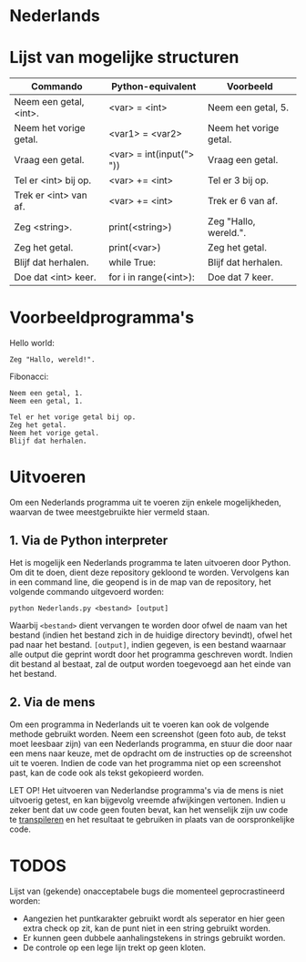 # Nederlands

# Lijst van mogelijke structuren

| Commando                 | Python-equivalent          | Voorbeeld              |
| ------------------------ | -------------------------- | ---------------------- |
| Neem een getal, \<int\>. | \<var\> = \<int\>          | Neem een getal, 5.     |
| Neem het vorige getal.   | \<var1\> = \<var2\>        | Neem het vorige getal. |
| Vraag een getal.         | \<var\> = int(input("> ")) | Vraag een getal.       |
| Tel er \<int\> bij op.   | \<var\> += \<int\>         | Tel er 3 bij op.       |
| Trek er \<int\> van af.  | \<var\> += \<int\>         | Trek er 6 van af.      |
| Zeg \<string\>.          | print(\<string\>)          | Zeg "Hallo, wereld.".  |
| Zeg het getal.           | print(\<var\>)             | Zeg het getal.         |
| Blijf dat herhalen.      | while True:                | Blijf dat herhalen.    |
| Doe dat \<int\> keer.    | for i in range(\<int\>):   | Doe dat 7 keer.        |

# Voorbeeldprogramma's

Hello world:

```
Zeg "Hallo, wereld!".
```

Fibonacci:

```
Neem een getal, 1.
Neem een getal, 1.

Tel er het vorige getal bij op.
Zeg het getal.
Neem het vorige getal.
Blijf dat herhalen.
```

# Uitvoeren

Om een Nederlands programma uit te voeren zijn enkele mogelijkheden, waarvan de twee meestgebruikte hier vermeld staan.

## 1. Via de Python interpreter

Het is mogelijk een Nederlands programma te laten uitvoeren door Python. Om dit te doen, dient deze repository gekloond te worden. Vervolgens kan in een command line, die geopend is in de map van de repository, het volgende commando uitgevoerd worden:

```
python Nederlands.py <bestand> [output]
```

Waarbij `<bestand>` dient vervangen te worden door ofwel de naam van het bestand (indien het bestand zich in de huidige directory bevindt), ofwel het pad naar het bestand. `[output]`, indien gegeven, is een bestand waarnaar alle output die geprint wordt door het programma geschreven wordt. Indien dit bestand al bestaat, zal de output worden toegevoegd aan het einde van het bestand.

## 2. Via de mens

Om een programma in Nederlands uit te voeren kan ook de volgende methode gebruikt worden. Neem een screenshot (geen foto aub, de tekst moet leesbaar zijn) van een Nederlands programma, en stuur die door naar een mens naar keuze, met de opdracht om de instructies op de screenshot uit te voeren. Indien de code van het programma niet op een screenshot past, kan de code ook als tekst gekopieerd worden.

LET OP! Het uitvoeren van Nederlandse programma's via de mens is niet uitvoerig getest, en kan bijgevolg vreemde afwijkingen vertonen. Indien u zeker bent dat uw code geen fouten bevat, kan het wenselijk zijn uw code te [transpileren](https://translate.google.com) en het resultaat te gebruiken in plaats van de oorspronkelijke code.

# TODOS

Lijst van (gekende) onacceptabele bugs die momenteel geprocrastineerd worden:

- Aangezien het puntkarakter gebruikt wordt als seperator en hier geen extra check op zit, kan de punt niet in een string gebruikt worden.
- Er kunnen geen dubbele aanhalingstekens in strings gebruikt worden.
- De controle op een lege lijn trekt op geen kloten.

